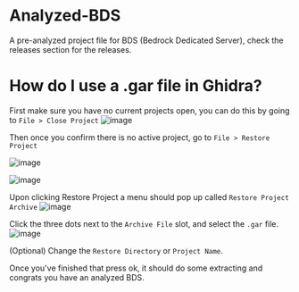 # Analyzed-BDS
A pre-analyzed project file for BDS (Bedrock Dedicated Server), check the releases section for the releases.

# How do I use a .gar file in Ghidra?
First make sure you have no current projects open, you can do this by going to `File > Close Project`
![image](https://github.com/ATXLtheAxolotl/Analyzed-BDS/assets/49346095/8e579c11-97da-4d06-9b34-43558556d476)

Then once you confirm there is no active project, go to `File > Restore Project`

![image](https://github.com/ATXLtheAxolotl/Analyzed-BDS/assets/49346095/e21f4fd3-55b7-4664-ad52-a18c8f2aa530)

![image](https://github.com/ATXLtheAxolotl/Analyzed-BDS/assets/49346095/dafea5dd-d9ac-49b3-8402-536176de6dc0)

Upon clicking Restore Project a menu should pop up called `Restore Project Archive`
![image](https://github.com/ATXLtheAxolotl/Analyzed-BDS/assets/49346095/9d6bc016-e5a8-468d-b73e-8182222efad6)

Click the three dots next to the `Archive File` slot, and select the `.gar` file.
![image](https://github.com/ATXLtheAxolotl/Analyzed-BDS/assets/49346095/85e661a7-d375-4a38-a735-53d948c65ce1)

(Optional) Change the `Restore Directory` or `Project Name`.

Once you've finished that press ok, it should do some extracting and congrats you have an analyzed BDS.
